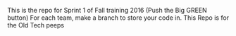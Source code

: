 This is the repo for Sprint 1 of Fall training 2016 (Push the Big GREEN button)
For each team, make a branch to store your code in.
This Repo is for the Old Tech peeps
